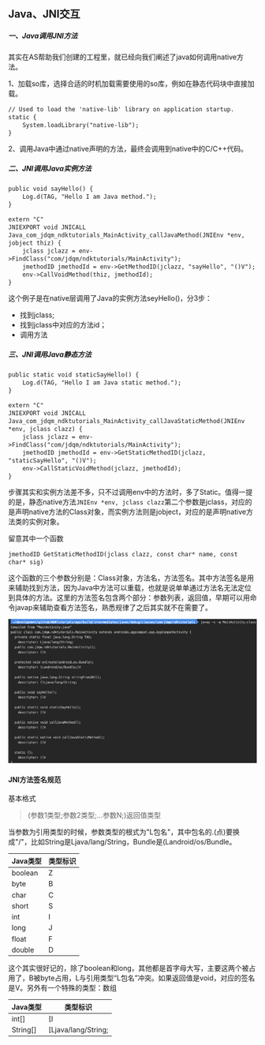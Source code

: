 ## Java、JNI交互

##### 一、Java调用JNI方法
其实在AS帮助我们创建的工程里，就已经向我们阐述了java如何调用native方法。

1、加载so库，选择合适的时机加载需要使用的so库，例如在静态代码块中直接加载。
```
// Used to load the 'native-lib' library on application startup.
static {
    System.loadLibrary("native-lib");
}
```

2、调用Java中通过native声明的方法，最终会调用到native中的C/C++代码。

##### 二、JNI调用Java实例方法

```
public void sayHello() {
    Log.d(TAG, "Hello I am Java method.");
}

```

```
extern "C" 
JNIEXPORT void JNICALL
Java_com_jdqm_ndktutorials_MainActivity_callJavaMethod(JNIEnv *env, jobject thiz) {
    jclass jclazz = env->FindClass("com/jdqm/ndktutorials/MainActivity");
    jmethodID jmethodId = env->GetMethodID(jclazz, "sayHello", "()V");
    env->CallVoidMethod(thiz, jmethodId);
}
```

这个例子是在native层调用了Java的实例方法seyHello()，分3步：

- 找到jclass;
- 找到jclass中对应的方法id；
- 调用方法

##### 三、JNI调用Java静态方法
```
public static void staticSayHello() {
    Log.d(TAG, "Hello I am Java static method.");
}
```

```
extern "C"
JNIEXPORT void JNICALL
Java_com_jdqm_ndktutorials_MainActivity_callJavaStaticMethod(JNIEnv *env, jclass clazz) {
    jclass jclazz = env->FindClass("com/jdqm/ndktutorials/MainActivity");
    jmethodID jmethodId = env->GetStaticMethodID(jclazz, "staticSayHello", "()V");
    env->CallStaticVoidMethod(jclazz, jmethodId);
}
```
步骤其实和实例方法差不多，只不过调用env中的方法时，多了Static。值得一提的是，静态native方法```JNIEnv *env, jclass clazz```第二个参数是jclass，对应的是声明native方法的Class对象，而实例方法则是jobject，对应的是声明native方法类的实例对象。


留意其中一个函数
```
jmethodID GetStaticMethodID(jclass clazz, const char* name, const char* sig)
```
这个函数的三个参数分别是：Class对象，方法名，方法签名。其中方法签名是用来辅助找到方法，因为Java中方法可以重载，也就是说单单通过方法名无法定位到具体的方法。这里的方法签名包含两个部分：参数列表，返回值，早期可以用命令javap来辅助查看方法签名，熟悉规律了之后其实就不在需要了。

![javap](/assets/javap.png)


#### JNI方法签名规范

基本格式
>(参数1类型;参数2类型;...参数N;)返回值类型

当参数为引用类型的时候，参数类型的根式为"L包名"，其中包名的.(点)要换成"/"，比如String是Ljava/lang/String，Bundle是(Landroid/os/Bundle。


| Java类型 | 类型标识 |
| --- | --- |
| boolean | Z |
| byte | B |
| char | C |
| short | S |
| int | I |
| long | J |
| float | F |
| double | D |

这个其实很好记的，除了boolean和long，其他都是首字母大写，主要这两个被占用了，B被byte占用，L与引用类型“L包名”冲突。如果返回值是void，对应的签名是V。另外有一个特殊的类型：数组

| Java类型 | 类型标识 |
| --- | --- |
| int[] | [I |
| String[] |[Ljava/lang/String;|














